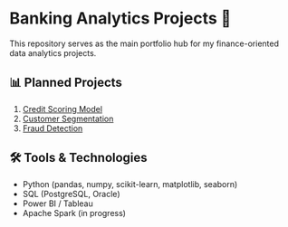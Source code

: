 # Banking Analytics Projects 🚀

This repository serves as the main portfolio hub for my finance-oriented data analytics projects.

## 📊 Planned Projects
1. [Credit Scoring Model](https://github.com/username/credit-scoring-model)
2. [Customer Segmentation](../customer-segmentation)
3. [Fraud Detection](../fraud-detection)

## 🛠 Tools & Technologies
- Python (pandas, numpy, scikit-learn, matplotlib, seaborn)
- SQL (PostgreSQL, Oracle)
- Power BI / Tableau
- Apache Spark (in progress)

